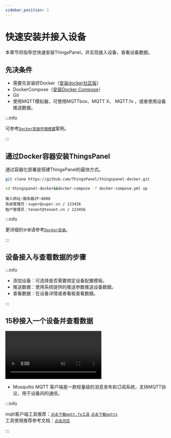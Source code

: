 ```yaml
---
sidebar_position: 1
---
```


# 快速安装并接入设备


本章节将指导您快速安装ThingsPanel，并实现接入设备，查看设备数据。
## 先决条件
* 需要先安装好Docker（[安装docker社区版](https://docs.docker.com/engine/installation/)）
* DockerCompose（[安装Docker Compose](https://docs.docker.com/compose/install/)）
* Git
* 使用MQTT模拟器，可使用MQTTbox、MQTT X、 MQTT.fx ，或者使用设备推送数据。

:::info

可参考[`Docker安装环境搭建`](./system-installation/docker_installation)案例。

:::

## 通过Docker容器安装ThingsPanel

通过容器化部署是搭建ThingsPanel的最快方式。

```bash title="第一步、获取docker-compose源码:" showLineNumbers
git clone https://github.com/ThingsPanel/thingspanel-docker.git
```

```bash title="第二步、进入目录并启动服务:" showLineNumbers
cd thingspanel-docker&&docker-compose -f docker-compose.yml up
```

```text title="第三步、登录:" showLineNumbers
输入网址:服务器IP:8080
系统管理员：super@super.cn / 123456
租户管理员：tenant@tenant.cn / 123456
```

:::info

更详细的`步骤`请参考[`Docker安装`](./system-installation/docker_installation)。

:::

## 设备接入与查看数据的步骤
:::info

- 添加设备：可选择是否需要绑定设备配置模板。
- 推送数据：使用系统提供的推送参数推送设备数据。
- 查看数据：在设备详情或者看板查看数据。 

:::
## 15秒接入一个设备并查看数据
<video controls src="15s_add_device.mp4" title="Title"></video>



* Mosquitto MQTT 客户端是一款轻量级的消息发布和订阅系统，支持MQTT协议，用于设备间的通信。




:::info

mqtt客户端工具推荐：[`点击下载mqtt.fx工具`](https://file.bemfa.com/hw/zip/mqtt/mqttfx1.7.1_windows_64.exe)  [`点击下载mqttx`](https://mqttx.app/)  
工具使用推荐参考文档：[`点击浏览`](https://cloud.tencent.com/developer/article/1662831)

:::


